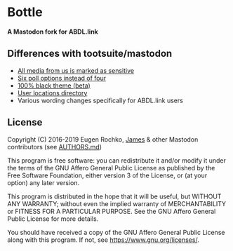 # Bottle

**A Mastodon fork for ABDL.link**

## Differences with tootsuite/mastodon

- [All media from us is marked as sensitive](https://github.com/ABDL-link/bottle/commit/53351026385b52bfe394dde737674e3594d8a8bf)
- [Six poll options instead of four](https://github.com/ABDL-link/bottle/commit/8dacb1ab68c4dc77943c0845b8cb7ecda7840da2)
- [100% black theme (beta)](https://github.com/ABDL-link/bottle/commit/4a9e01f9c9c2e23796ae525aa976bac94d23cc76)
- [User locations directory](https://github.com/ABDL-link/bottle/commit/3d53f1ddc3997a2d42f83a8d3e9220fed2b443f7)
- Various wording changes specifically for ABDL.link users

## License

Copyright (C) 2016-2019 Eugen Rochko, [James](https://abdl.link/@james) & other Mastodon contributors (see [AUTHORS.md](AUTHORS.md))

This program is free software: you can redistribute it and/or modify it under the terms of the GNU Affero General Public License as published by the Free Software Foundation, either version 3 of the License, or (at your option) any later version.

This program is distributed in the hope that it will be useful, but WITHOUT ANY WARRANTY; without even the implied warranty of MERCHANTABILITY or FITNESS FOR A PARTICULAR PURPOSE. See the GNU Affero General Public License for more details.

You should have received a copy of the GNU Affero General Public License along with this program. If not, see <https://www.gnu.org/licenses/>.
